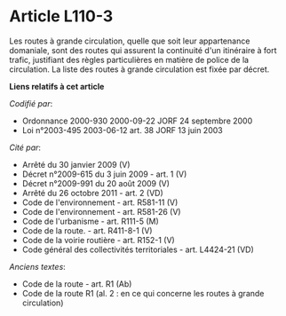 # Article L110-3

Les routes à grande circulation, quelle que soit leur appartenance domaniale, sont des routes qui assurent la continuité d'un
itinéraire à fort trafic, justifiant des règles particulières en matière de police de la circulation. La liste des routes à
grande circulation est fixée par décret.

**Liens relatifs à cet article**

_Codifié par_:

  - Ordonnance 2000-930 2000-09-22 JORF 24 septembre 2000
  - Loi n°2003-495 2003-06-12 art. 38 JORF 13 juin 2003

_Cité par_:

  - Arrêté du 30 janvier 2009 (V)
  - Décret n°2009-615 du 3 juin 2009 - art. 1 (V)
  - Décret n°2009-991 du 20 août 2009 (V)
  - Arrêté du 26 octobre 2011 - art. 2 (VD)
  - Code de l'environnement - art. R581-11 (V)
  - Code de l'environnement - art. R581-26 (V)
  - Code de l'urbanisme - art. R111-5 (M)
  - Code de la route. - art. R411-8-1 (V)
  - Code de la voirie routière - art. R152-1 (V)
  - Code général des collectivités territoriales - art. L4424-21 (VD)

_Anciens textes_:

  - Code de la route - art. R1 (Ab)
  - Code de la route R1 (al. 2 : en ce qui concerne les routes à grande circulation)
